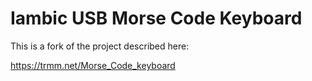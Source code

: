 # Iambic USB Morse Code Keyboard

This is a fork of the project described here:

https://trmm.net/Morse_Code_keyboard
